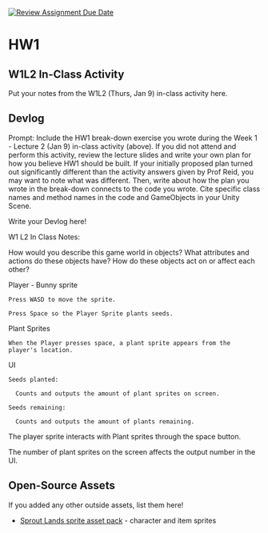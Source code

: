 [![Review Assignment Due Date](https://classroom.github.com/assets/deadline-readme-button-22041afd0340ce965d47ae6ef1cefeee28c7c493a6346c4f15d667ab976d596c.svg)](https://classroom.github.com/a/MjLLqDcN)
# HW1
## W1L2 In-Class Activity

Put your notes from the W1L2 (Thurs, Jan 9) in-class activity here.

## Devlog
Prompt: Include the HW1 break-down exercise you wrote during the Week 1 - Lecture 2 (Jan 9) in-class activity (above). If you did not attend and perform this activity, review the lecture slides and write your own plan for how you believe HW1 should be built. If your initially proposed plan turned out significantly different than the activity answers given by Prof Reid, you may want to note what was different. Then, write about how the plan you wrote in the break-down connects to the code you wrote. Cite specific class names and method names in the code and GameObjects in your Unity Scene.


Write your Devlog here!

W1 L2 In Class Notes:

How would you describe this game world in objects? What attributes and actions do these objects have? How do these objects act on or affect each other?

  Player - Bunny sprite
  
    Press WASD to move the sprite.
    
    Press Space so the Player Sprite plants seeds.
    
  Plant Sprites
  
    When the Player presses space, a plant sprite appears from the player's location.
    
  UI
  
    Seeds planted:
    
      Counts and outputs the amount of plant sprites on screen.
      
    Seeds remaining:
    
      Counts and outputs the amount of plants remaining. 
      
  The player sprite interacts with Plant sprites through the space button.
  
  The number of plant sprites on the screen affects the output number in the UI.
  

## Open-Source Assets
If you added any other outside assets, list them here!
- [Sprout Lands sprite asset pack](https://cupnooble.itch.io/sprout-lands-asset-pack) - character and item sprites
